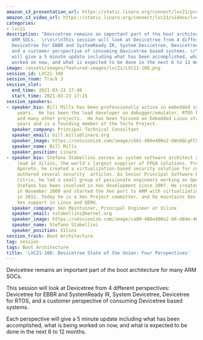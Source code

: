 ```yaml
---
amazon_s3_presentation_url: https://static.linaro.org/connect/lvc21/presentations/lvc21-108.pdf
amazon_s3_video_url: https://static.linaro.org/connect/lvc21/videos/lvc21-108.mp4
categories:
- lvc21
description: "Devicetree remains an important part of the boot architecture for many
  ARM SOCs.  \r\n\r\nThis session will look at Devicetree from 4 different perspectives:
  Devicetree for EBBR and SystemReady IR, System Devicetree, Devicetree for RTOS,
  and a customer perspective of consuming Devicetree based systems. \r\n\r\nEach perspective
  will give a 5 minute update including what has been accomplished, what is being
  worked on now, and what is expected to be done in the next 6 to 12 months."
image: /assets/images/featured-images/lvc21/LVC21-108.png
session_id: LVC21-108
session_room: Track 3
session_slot:
  end_time: 2021-03-23 17:40
  start_time: 2021-03-23 17:15
session_speakers:
- speaker_bio: Bill Mills has been professionally active in embedded systems for 34
    years.  He has been the lead developer on debugger/emulator, RTOS kernel, VoIP,
    and many other projects.  He has been focused on Embedded Linux strategy for 12
    years and is a founding member of the Yocto Project.
  speaker_company: Principal Technical Consultant
  speaker_email: bill.mills@linaro.org
  speaker_image: https://sessionize.com/image/c661-400o400o2-GWs6QLgFChHHLHfzVtQi5i.jpg
  speaker_name: Bill Mills
  speaker_position: Linaro
- speaker_bio: Stefano Stabellini serves as system software architect and virtualization
    lead at Xilinx, the world's largest supplier of FPGA solutions. Previously, at
    Aporeto, he created a virtualization-based security solution for containers and
    authored several security  articles. As Senior Principal Software Engineer in
    Citrix, he led a small group of passionate engineers working on Open Source projects.
    Stefano has been involved in Xen development since 2007. He created libxenlight
    in November 2009 and started the Xen port to ARM with virtualization extensions
    in 2011. Today he is a Xen Project committer, and he maintains Xen on ARM and
    Xen support in Linux and QEMU.
  speaker_company: Xen Maintainer, Principal Engineer at Xilinx
  speaker_email: sstabellini@kernel.org
  speaker_image: https://sessionize.com/image/ca80-400o400o2-66-d84e-46b6-801e-404110a5fd97.60669a8d-e75e-47b0-828f-74345e346ce7.png
  speaker_name: Stefano Stabellini
  speaker_position: Xilinx
session_track: Boot Architecture
tag: session
tags: Boot Architecture
title: 'LVC21-108: Devicetree State of the Union: Four Perspectives'
---
```


Devicetree remains an important part of the boot architecture for many ARM SOCs.  

This session will look at Devicetree from 4 different perspectives: Devicetree for EBBR and SystemReady IR, System Devicetree, Devicetree for RTOS, and a customer perspective of consuming Devicetree based systems. 

Each perspective will give a 5 minute update including what has been accomplished, what is being worked on now, and what is expected to be done in the next 6 to 12 months.